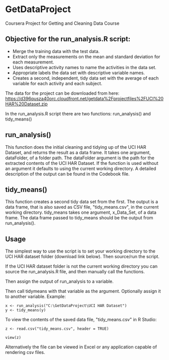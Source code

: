 # GetDataProject
Coursera Project for Getting and Cleaning Data Course


## Objective for the run_analysis.R script:
- Merge the training data with the test data.
- Extract only the measurements on the mean and standard deviation for each measurement.
- Uses descriptive activity names to name the activities in the data set.
- Appropriate labels the data set with descriptive variable names.
- Creates a second, independent, tidy data set with the average of each variable for each activity and each subject.

The data for the project can be downloaded from here: 
https://d396qusza40orc.cloudfront.net/getdata%2Fprojectfiles%2FUCI%20HAR%20Dataset.zip

In the run_analysis.R script there are two functions: run_analysis() and tidy_means()

## run_analysis() 
This function does the initial cleaning and tidying up of the UCI HAR Dataset, and returns the result as a data frame.
It takes one argument, dataFolder, of a folder path. 
The dataFolder argument is the path for the extracted contents of the UCI HAR Dataset.
If the function is used without an argument it defaults to using the current working directory.
A detailed description of the output can be found in the Codebook file.


## tidy_means() 
This function creates a second tidy data set from the first.
The output is a data frame, that is also saved as CSV file, "tidy_means.csv", in the current working directory.
tidy_means takes one argument, x_Data_Set, of a data frame.
The data frame passed to tidy_means should be the output from run_analysis().


## Usage
The simplest way to use the script is to set your working directory to the UCI HAR dataset folder (download link below).
Then source/run the script.


If the UCI HAR dataset folder is not the current working directory you can source the run_analysis.R file, and then manually call the functions.

Then assign the output of run_analysis to a variable.

Then call tidymeans with that variable as the argument. Optionally assign it to another variable.
Example:

    x <- run_analysis("C:\GetDataProject\UCI HAR Dataset")
    y <- tidy_means(y)


To view the contents of the saved data file, "tidy_means.csv" in R Studio:
  
    z <- read.csv("tidy_means.csv", header = TRUE)
  
    view(z)
  
Alternatively the file can be viewed in Excel or any application capable of rendering csv files.
